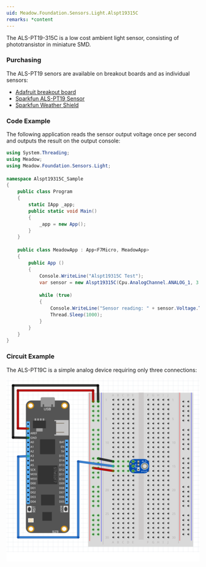 ```yaml
---
uid: Meadow.Foundation.Sensors.Light.Alspt19315C
remarks: *content
---
```


The ALS-PT19-315C is a low cost ambient light sensor, consisting of phototransistor in miniature SMD.

### Purchasing

The ALS-PT19 senors are available on breakout boards and as individual sensors:

* [Adafruit breakout board](https://www.adafruit.com/product/2748)
* [Sparkfun ALS-PT19 Sensor](https://www.proto-pic.co.uk/als-pt19-light-sensor.html)
* [Sparkfun Weather Shield](https://www.proto-pic.co.uk/weather-shield.html)

### Code Example

The following application reads the sensor output voltage once per second and outputs the result on the output console:

```csharp
using System.Threading;
using Meadow;
using Meadow.Foundation.Sensors.Light;

namespace Alspt19315C_Sample
{
    public class Program
    {
        static IApp _app; 
        public static void Main()
        {
            _app = new App();
        }
    }
    
    public class MeadowApp : App<F7Micro, MeadowApp>
    {
        public App ()
        {
            Console.WriteLine("Alspt19315C Test");
            var sensor = new Alspt19315C(Cpu.AnalogChannel.ANALOG_1, 3.3);
            
            while (true)
            {
                Console.WriteLine("Sensor reading: " + sensor.Voltage.ToString("f2"));
                Thread.Sleep(1000);
            }
        }
    }
}
```

### Circuit Example

The ALS-PT19C is a simple analog device requiring only three connections:

![](../../API_Assets/Meadow.Foundation.Sensors.Light.Alspt19315C/Alspt19315C_Fritzing.svg)